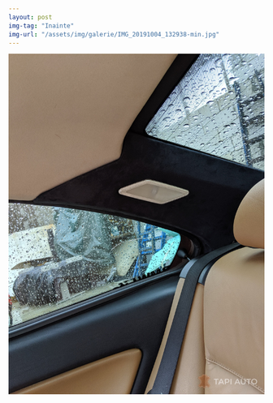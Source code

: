 ```yaml
---
layout: post
img-tag: "Inainte"
img-url: "/assets/img/galerie/IMG_20191004_132938-min.jpg"
---
```


![Poza](/assets/img/galerie/IMG_20191004_132938-min.jpg)